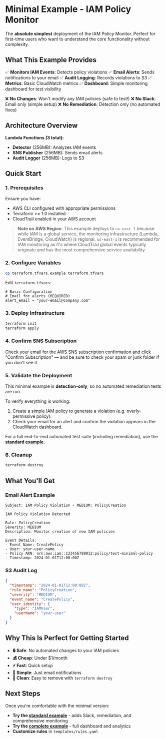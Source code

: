 # Minimal Example - IAM Policy Monitor

The **absolute simplest** deployment of the IAM Policy Monitor. Perfect for first-time users who want to understand the core functionality without complexity.

## What This Example Provides

✅ **Monitors IAM Events**: Detects policy violations
✅ **Email Alerts**: Sends notifications to your email
✅ **Audit Logging**: Records violations to S3
✅ **Metrics**: Basic CloudWatch metrics
✅ **Dashboard**: Simple monitoring dashboard for test visibility

❌ **No Changes**: Won't modify any IAM policies (safe to test!)
❌ **No Slack**: Email only (simple setup)
❌ **No Remediation**: Detection only (no automated fixes)

## Architecture Overview

**Lambda Functions (3 total):**

- **Detector** (256MB): Analyzes IAM events
- **SNS Publisher** (256MB): Sends email alerts
- **Audit Logger** (256MB): Logs to S3

## Quick Start

### 1. Prerequisites

Ensure you have:

- AWS CLI configured with appropriate permissions
- Terraform >= 1.0 installed
- CloudTrail enabled in your AWS account

> **Note on AWS Region**: This example deploys to `us-east-1` because while IAM is a global service, the monitoring infrastructure (Lambda, EventBridge, CloudWatch) is regional. `us-east-1` is recommended for IAM monitoring as it's where CloudTrail global events typically originate and has the most comprehensive service availability.

### 2. Configure Variables

```bash
cp terraform.tfvars.example terraform.tfvars
```

Edit `terraform.tfvars`:

```hcl
# Basic Configuration
# Email for alerts (REQUIRED)
alert_email = "your-email@company.com"
```

### 3. Deploy Infrastructure

```bash
terraform init
terraform apply
```

### 4. Confirm SNS Subscription

Check your email for the AWS SNS subscription confirmation and click "Confirm Subscription" — and be sure to check your spam or junk folder if you don't see it.

### 5. Validate the Deployment

This minimal example is **detection-only**, so no automated remediation tests are run.

To verify everything is working:

1. Create a simple IAM policy to generate a violation (e.g. overly-permissive policy).
2. Check your email for an alert and confirm the violation appears in the CloudWatch dashboard.

For a full end-to-end automated test suite (including remediation), use the **[standard example](../standard/)**.

### 6. Cleanup

```bash
terraform destroy
```

## What You'll Get

### Email Alert Example

```plaintext
Subject: IAM Policy Violation - MEDIUM: PolicyCreation

IAM Policy Violation Detected

Rule: PolicyCreation
Severity: MEDIUM
Description: Monitor creation of new IAM policies

Event Details:
- Event Name: CreatePolicy
- User: your-user-name
- Policy ARN: arn:aws:iam::123456789012:policy/test-minimal-policy
- Timestamp: 2024-01-01T12:00:00Z
```

### S3 Audit Log

```json
{
  "timestamp": "2024-01-01T12:00:00Z",
  "rule_name": "PolicyCreation",
  "severity": "MEDIUM",
  "event_name": "CreatePolicy",
  "user_identity": {
    "type": "IAMUser",
    "userName": "your-user"
  }
}
```

## Why This Is Perfect for Getting Started

- **🔒 Safe**: No automated changes to your IAM policies
- **💰 Cheap**: Under $1/month
- **⚡ Fast**: Quick setup
- **📧 Simple**: Just email notifications
- **🧹 Clean**: Easy to remove with `terraform destroy`

## Next Steps

Once you're comfortable with the minimal version:

- **Try the [standard example](../standard/)** - adds Slack, remediation, and comprehensive monitoring
- **Try the [complete example](../complete/)** - full dashboard and analytics
- **Customize rules** in `templates/rules.yaml`
